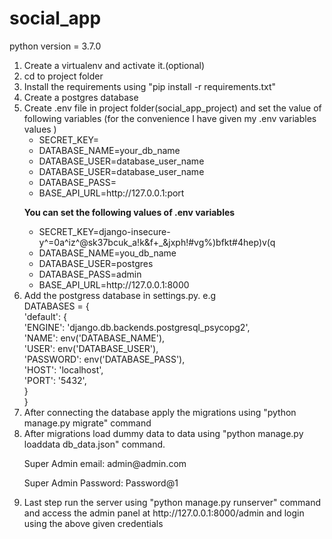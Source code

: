 # social_app
python version = 3.7.0
<ol>
    <li>Create a virtualenv and activate it.(optional)</li> 
    <li>cd to project folder</li> 
    <li>Install the requirements using "pip install -r requirements.txt"</li>
    <li>Create a postgres database</li>
    <li>Create .env file in project folder(social_app_project) and set the value of following variables (for the convenience I have given my .env variables values )
        <ul>
            <li>SECRET_KEY=<your_django_secret_key></li>
            <li>DATABASE_NAME=your_db_name</li>
            <li>DATABASE_USER=database_user_name</li>
            <li>DATABASE_USER=database_user_name</li>
            <li>DATABASE_PASS=<database_password></li>
            <li>BASE_API_URL=http://127.0.0.1:port</li>
        </ul>
        <p><b>You can set the following values of .env variables</b></P>
        <ul>
            <li>SECRET_KEY=django-insecure-y^=0a^iz^@sk37bcuk_a!k&f+_&jxph!#vg%)bfkt#4hep)v(q</li>
            <li>DATABASE_NAME=you_db_name</li>
            <li>DATABASE_USER=postgres</li>
            <li>DATABASE_PASS=admin</li>
            <li>BASE_API_URL=http://127.0.0.1:8000</li>
        </ul>
    </li>

<li>Add the postgress database in settings.py. e.g<br/>
    DATABASES = {<br/>
        'default': {<br/>
            'ENGINE': 'django.db.backends.postgresql_psycopg2',<br/>
            'NAME': env('DATABASE_NAME'),<br/>
            'USER': env('DATABASE_USER'),<br/>
            'PASSWORD': env('DATABASE_PASS'),<br/>
            'HOST': 'localhost',<br/>
            'PORT': '5432',<br/>
        }<br/>
    }<br/>
</li>
    <li>After connecting the database apply the migrations using "python manage.py migrate" command</li>
    <li>After migrations load dummy data to data using "python manage.py loaddata db_data.json" command.
        <p>Super Admin email: admin@admin.com</p>
        <p>Super Admin Password: Password@1</p>
    </li>
    <li>Last step run the server using "python manage.py runserver" command and access the admin panel at http://127.0.0.1:8000/admin and login using the above given credentials</li>
</ol>

